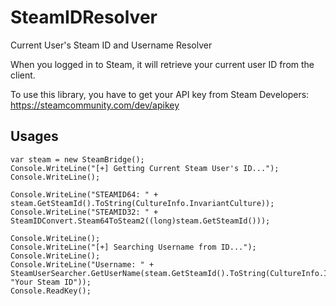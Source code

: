 # SteamIDResolver
Current User's Steam ID and Username Resolver

When you logged in to Steam, it will retrieve your current user ID from the client.

To use this library, you have to get your API key from Steam Developers: https://steamcommunity.com/dev/apikey


## Usages
```
var steam = new SteamBridge();
Console.WriteLine("[+] Getting Current Steam User's ID...");
Console.WriteLine();

Console.WriteLine("STEAMID64: " + steam.GetSteamId().ToString(CultureInfo.InvariantCulture));
Console.WriteLine("STEAMID32: " + SteamIDConvert.Steam64ToSteam2((long)steam.GetSteamId()));

Console.WriteLine();
Console.WriteLine("[+] Searching Username from ID...");
Console.WriteLine();
Console.WriteLine("Username: " + SteamUserSearcher.GetUserName(steam.GetSteamId().ToString(CultureInfo.InvariantCulture), "Your Steam ID"));
Console.ReadKey();
```
